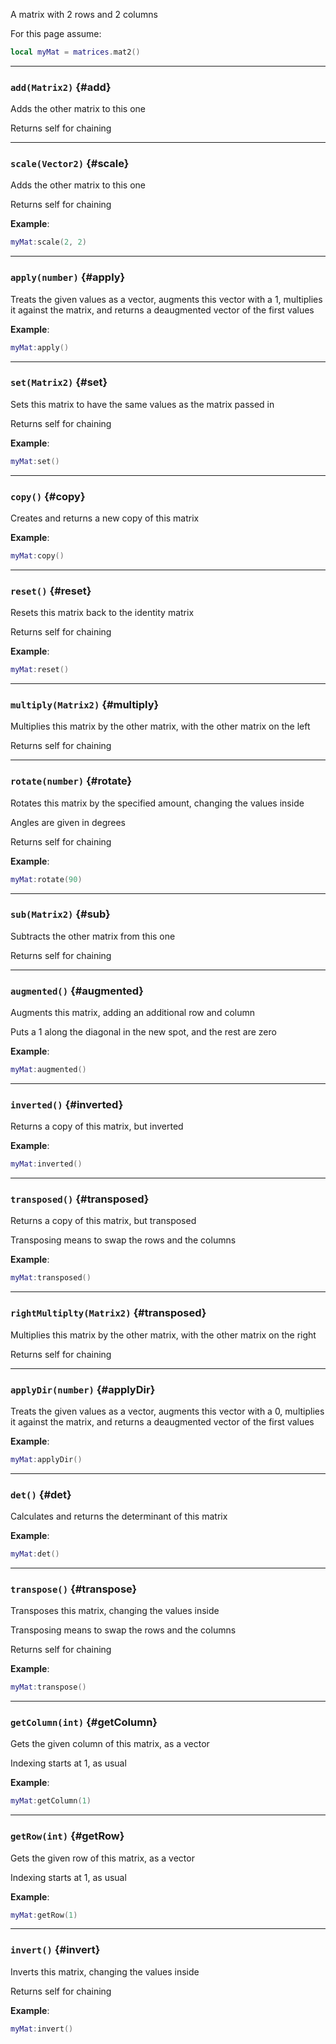 A matrix with 2 rows and 2 columns

For this page assume:

```lua
local myMat = matrices.mat2()
```

---

### `add(Matrix2)` {#add}

Adds the other matrix to this one

Returns self for chaining

---

### `scale(Vector2)` {#scale}

Adds the other matrix to this one

Returns self for chaining

**Example**:

```lua
myMat:scale(2, 2)
```

---

### `apply(number)` {#apply}

Treats the given values as a vector, augments this vector with a 1, multiplies it against the matrix, and returns a deaugmented vector of the first values

**Example**:

```lua
myMat:apply()
```

---

### `set(Matrix2)` {#set}

Sets this matrix to have the same values as the matrix passed in

Returns self for chaining

**Example**:

```lua
myMat:set()
```

---

### `copy()` {#copy}

Creates and returns a new copy of this matrix

**Example**:

```lua
myMat:copy()
```

---

### `reset()` {#reset}

Resets this matrix back to the identity matrix

Returns self for chaining

**Example**:

```lua
myMat:reset()
```

---

### `multiply(Matrix2)` {#multiply}

Multiplies this matrix by the other matrix, with the other matrix on the left

Returns self for chaining

---

### `rotate(number)` {#rotate}

Rotates this matrix by the specified amount, changing the values inside

Angles are given in degrees

Returns self for chaining

**Example**:

```lua
myMat:rotate(90)
```

---

### `sub(Matrix2)` {#sub}

Subtracts the other matrix from this one

Returns self for chaining

---

### `augmented()` {#augmented}

Augments this matrix, adding an additional row and column

Puts a 1 along the diagonal in the new spot, and the rest are zero

**Example**:

```lua
myMat:augmented()
```

---

### `inverted()` {#inverted}

Returns a copy of this matrix, but inverted

**Example**:

```lua
myMat:inverted()
```

---

### `transposed()` {#transposed}

Returns a copy of this matrix, but transposed

Transposing means to swap the rows and the columns

**Example**:

```lua
myMat:transposed()
```

---

### `rightMultiplty(Matrix2)` {#transposed}

Multiplies this matrix by the other matrix, with the other matrix on the right

Returns self for chaining

---

### `applyDir(number)` {#applyDir}

Treats the given values as a vector, augments this vector with a 0, multiplies it against the matrix, and returns a deaugmented vector of the first values

**Example**:

```lua
myMat:applyDir()
```

---

### `det()` {#det}

Calculates and returns the determinant of this matrix

**Example**:

```lua
myMat:det()
```

---

### `transpose()` {#transpose}

Transposes this matrix, changing the values inside

Transposing means to swap the rows and the columns

Returns self for chaining

**Example**:

```lua
myMat:transpose()
```

---

### `getColumn(int)` {#getColumn}

Gets the given column of this matrix, as a vector

Indexing starts at 1, as usual

**Example**:

```lua
myMat:getColumn(1)
```

---

### `getRow(int)` {#getRow}

Gets the given row of this matrix, as a vector

Indexing starts at 1, as usual

**Example**:

```lua
myMat:getRow(1)
```

---

### `invert()` {#invert}

Inverts this matrix, changing the values inside

Returns self for chaining

**Example**:

```lua
myMat:invert()
```
